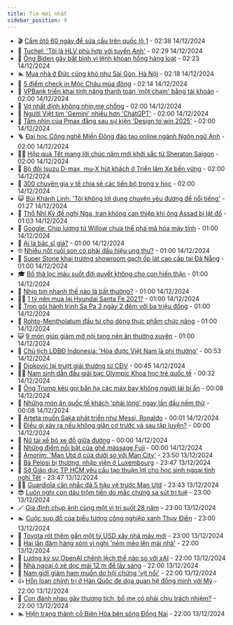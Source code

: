 ```yaml
---
title: Tim mới nhất
sidebar_position: 9
---
```


<!-- vnexpress-tin-moi-nhat:START -->
- 🎬 [Cấm ôtô 60 ngày để sửa cầu trên quốc lộ 1](https://vnexpress.net/cam-oto-60-ngay-de-sua-cau-tren-quoc-lo-1-4827558.html) - 02:38 14/12/2024
- 🐎 [Tuchel: &#39;Tôi là HLV phù hợp với tuyển Anh&#39;](https://vnexpress.net/tuchel-toi-la-hlv-phu-hop-voi-tuyen-anh-4827690.html) - 02:29 14/12/2024
- 🦍 [Ông Biden gây bất bình vì lệnh khoan hồng hàng loạt](https://vnexpress.net/ong-biden-gay-bat-binh-vi-lenh-khoan-hong-hang-loat-4827689.html) - 02:23 14/12/2024
- 🏊 [Mua nhà ở Đức cũng khó như Sài Gòn, Hà Nội](https://vnexpress.net/mua-nha-o-duc-cung-kho-nhu-sai-gon-ha-noi-4827708.html) - 02:18 14/12/2024
- 🎊 [5 điểm check in Mộc Châu mùa đông](https://vnexpress.net/5-diem-check-in-moc-chau-mua-dong-4826927.html) - 02:14 14/12/2024
- 🎃 [VPBank triển khai tính năng thanh toán &#39;một chạm&#39; bằng tài khoản](https://vnexpress.net/vpbank-trien-khai-tinh-nang-thanh-toan-mot-cham-bang-tai-khoan-4827063.html) - 02:00 14/12/2024
- 🧰 [Vợ nhất định không nhịn mẹ chồng](https://vnexpress.net/vo-nhat-dinh-khong-nhin-me-chong-4827697.html) - 02:00 14/12/2024
- 🔭 [Người Việt tìm &#39;Gemini&#39; nhiều hơn &#39;ChatGPT&#39;](https://vnexpress.net/nguoi-viet-tim-gemini-nhieu-hon-chatgpt-4827662.html) - 02:00 14/12/2024
- 🫶 [Tầm nhìn của Pmax đằng sau sự kiện &#39;Design to win 2025&#39;](https://vnexpress.net/tam-nhin-cua-pmax-dang-sau-su-kien-design-to-win-2025-4827581.html) - 02:00 14/12/2024
- 🪜 [Đại học Công nghệ Miền Đông đào tạo online ngành Ngôn ngữ Anh](https://vnexpress.net/dai-hoc-cong-nghe-mien-dong-dao-tao-online-nganh-ngon-ngu-anh-4826835.html) - 02:00 14/12/2024
- 👨‍🏫 [Hộp quà Tết mang lời chúc năm mới khởi sắc từ Sheraton Saigon](https://vnexpress.net/hop-qua-tet-mang-loi-chuc-nam-moi-khoi-sac-tu-sheraton-saigon-4826638.html) - 02:00 14/12/2024
- 🎊 [Bộ đôi Isuzu D-max, mu-X hút khách ở Triển lãm Xe bền vững](https://vnexpress.net/bo-doi-isuzu-d-max-mu-x-hut-khach-o-trien-lam-xe-ben-vung-4825229.html) - 02:00 14/12/2024
- 🎊 [300 chuyên gia y tế chia sẻ các tiến bộ trong y học](https://vnexpress.net/300-chuyen-gia-y-te-chia-se-cac-tien-bo-trong-y-hoc-4824893.html) - 02:00 14/12/2024
- 😺 [Bùi Khánh Linh: &#39;Tôi không lợi dụng chuyện yêu đương để nổi tiếng&#39;](https://vnexpress.net/bui-khanh-linh-toi-khong-loi-dung-chuyen-yeu-duong-de-noi-tieng-vnepre-4826408.html) - 01:27 14/12/2024
- 🐘 [Thổ Nhĩ Kỳ đề nghị Nga, Iran không can thiệp khi ông Assad bị lật đổ](https://vnexpress.net/tho-nhi-ky-de-nghi-nga-iran-khong-can-thiep-khi-ong-assad-bi-lat-do-4827684.html) - 01:03 14/12/2024
- 🌁 [Google: Chip lượng tử Willow chưa thể phá mã hóa máy tính](https://vnexpress.net/google-chip-luong-tu-willow-chua-the-pha-ma-hoa-may-tinh-4827424.html) - 01:00 14/12/2024
- 🐲 [Ai là bác sĩ giả?](https://vnexpress.net/ai-la-bac-si-gia-4826092.html) - 01:00 14/12/2024
- 🤓 [Nhiều nốt ruồi son có phải dấu hiệu ung thư?](https://vnexpress.net/nhieu-not-ruoi-son-co-phai-dau-hieu-ung-thu-4827685.html) - 01:00 14/12/2024
- 💪 [Super Stone khai trương showroom gạch ốp lát cao cấp tại Đà Nẵng](https://vnexpress.net/super-stone-khai-truong-showroom-gach-op-lat-cao-cap-tai-da-nang-4827617.html) - 01:00 14/12/2024
- 🎓 [Bố thà lọc máu suốt đời quyết không cho con hiến thận](https://vnexpress.net/bo-tha-loc-mau-suot-doi-quyet-khong-cho-con-hien-than-4827607.html) - 01:00 14/12/2024
- 🫣 [Nhịp tim nhanh thế nào là bất thường?](https://vnexpress.net/nhip-tim-nhanh-the-nao-la-bat-thuong-4827573.html) - 01:00 14/12/2024
- 🧑‍💻 [1 tỷ nên mua lại Hyundai Santa Fe 2021?](https://vnexpress.net/1-ty-nen-mua-lai-hyundai-santa-fe-2021-4827532.html) - 01:00 14/12/2024
- 🐲 [Trọn gói hành trình Sa Pa 3 ngày 2 đêm với ba triệu đồng](https://vnexpress.net/tron-goi-hanh-trinh-sa-pa-3-ngay-2-dem-voi-ba-trieu-dong-4827521.html) - 01:00 14/12/2024
- 🌝 [Rohto-Mentholatum đầu tư cho dòng thực phẩm chức năng](https://vnexpress.net/rohto-mentholatum-dau-tu-cho-dong-thuc-pham-chuc-nang-4827235.html) - 01:00 14/12/2024
- 😺 [9 món giúp giảm mỡ nội tạng nên ăn thường xuyên](https://vnexpress.net/9-mon-giup-giam-mo-noi-tang-nen-an-thuong-xuyen-4826038.html) - 01:00 14/12/2024
- 🐎 [Chủ tịch LĐBĐ Indonesia: &#39;Hòa được Việt Nam là phi thường&#39;](https://vnexpress.net/chu-tich-ldbd-indonesia-hoa-duoc-viet-nam-la-phi-thuong-4827671.html) - 00:53 14/12/2024
- 🎡 [Djokovic lại trượt giải thưởng từ CĐV](https://vnexpress.net/djokovic-lai-truot-giai-thuong-tu-cdv-4827686.html) - 00:45 14/12/2024
- 👨‍🏫 [Nam sinh dẫn đầu giải bạc Olympic Khoa học trẻ quốc tế](https://vnexpress.net/nam-sinh-dan-dau-giai-bac-olympic-khoa-hoc-tre-quoc-te-vnepre-4827663.html) - 00:32 14/12/2024
- 🦆 [Ông Trump kêu gọi bắn hạ các máy bay không người lái bí ẩn](https://vnexpress.net/ong-trump-keu-goi-ban-ha-cac-may-bay-khong-nguoi-lai-bi-an-4827680.html) - 00:08 14/12/2024
- 🚦 [Những món ăn quốc tế khách &#39;phải lòng&#39; ngay lần đầu nếm thử](https://vnexpress.net/nhung-mon-an-quoc-te-khach-phai-long-ngay-lan-dau-nem-thu-4827205.html) - 00:08 14/12/2024
- 💫 [Arteta muốn Saka phát triển như Messi, Ronaldo](https://vnexpress.net/arteta-muon-saka-phat-trien-nhu-messi-ronaldo-4827683.html) - 00:01 14/12/2024
- 🎉 [Điều gì xảy ra nếu không giãn cơ trước và sau tập luyện?](https://vnexpress.net/dieu-gi-xay-ra-neu-khong-gian-co-truoc-va-sau-tap-luyen-4826075.html) - 00:00 14/12/2024
- 🌋 [Nữ tài xế bỏ xe đỗ giữa đường](https://vnexpress.net/nu-tai-xe-bo-xe-do-giua-duong-4827522.html) - 00:00 14/12/2024
- 🤖 [Những điểm nổi bật của ghế massage Fuji](https://vnexpress.net/nhung-diem-noi-bat-cua-ghe-massage-fuji-4825748.html) - 00:00 14/12/2024
- 🦏 [Amorim: &#39;Man Utd ở cửa dưới so với Man City&#39;](https://vnexpress.net/amorim-man-utd-o-cua-duoi-so-voi-man-city-4827673.html) - 23:50 13/12/2024
- 🦩 [Bà Pelosi bị thương, nhập viện ở Luxembourg](https://vnexpress.net/ba-pelosi-bi-thuong-nhap-vien-o-luxembourg-4827674.html) - 23:47 13/12/2024
- 👺 [Sở Giáo dục TP HCM yêu cầu tạo thuận lợi cho học sinh ngoại tỉnh nghỉ Tết](https://vnexpress.net/so-giao-duc-tp-hcm-yeu-cau-tao-thuan-loi-cho-hoc-sinh-ngoai-tinh-nghi-tet-4827659.html) - 23:47 13/12/2024
- 🧑‍🏫 [Guardiola cân nhắc đá 5 hậu vệ trước Man Utd](https://vnexpress.net/guardiola-can-nhac-da-5-hau-ve-truoc-man-utd-4827675.html) - 23:43 13/12/2024
- 😎 [Luôn nghi con dâu trộm tiền do mắc chứng sa sút trí tuệ](https://vnexpress.net/luon-nghi-con-dau-trom-tien-do-mac-chung-sa-sut-tri-tue-4827325.html) - 23:00 13/12/2024
- 🪄 [Gia đình chụp ảnh cùng một vị trí suốt 28 năm](https://vnexpress.net/gia-dinh-chup-anh-cung-mot-vi-tri-suot-28-nam-vnepre-4826782.html) - 23:00 13/12/2024
- 🏊 [Cuộc sụp đổ của biểu tượng công nghiệp xanh Thụy Điển](https://vnexpress.net/cuoc-sup-do-cua-bieu-tuong-cong-nghiep-xanh-thuy-dien-4826633.html) - 23:00 13/12/2024
- 💃 [Toyota rót thêm gần một tỷ USD xây nhà máy mới](https://vnexpress.net/toyota-rot-them-gan-mot-ty-usd-xay-nha-may-moi-4827386.html) - 23:00 13/12/2024
- 🦆 [Hai lần đâm hàng xóm vì nghi &#39;ném mèo lên mái nhà&#39;](https://vnexpress.net/hai-lan-dam-hang-xom-vi-nghi-nem-meo-len-mai-nha-4827528.html) - 22:00 13/12/2024
- 🎊 [Lương kỹ sư OpenAI chênh lệch thế nào so với xAI](https://vnexpress.net/luong-ky-su-openai-chenh-lech-the-nao-so-voi-xai-4827485.html) - 22:00 13/12/2024
- 👺 [Nhà ngoại ô xẻ dọc mái 12 m để lấy sáng](https://vnexpress.net/nha-ngoai-o-xe-doc-mai-12-m-de-lay-sang-4827378.html) - 22:00 13/12/2024
- 🎡 [Nam giới giảm ham muốn do hội chứng &#39;vịt nổi&#39;](https://vnexpress.net/nam-gioi-giam-ham-muon-do-hoi-chung-vit-noi-4827347.html) - 22:00 13/12/2024
- 👍 [Hỗn loạn chính trị ở Hàn Quốc đe dọa quan hệ đồng minh với Mỹ](https://vnexpress.net/hon-loan-chinh-tri-o-han-quoc-de-doa-quan-he-dong-minh-voi-my-vnepre-4827233.html) - 22:00 13/12/2024
- 🐎 [Con đánh nhau gây thương tích, bố mẹ có phải chịu trách nhiệm?](https://vnexpress.net/con-danh-nhau-gay-thuong-tich-bo-me-co-phai-chiu-trach-nhiem-vnepre-4826217.html) - 22:00 13/12/2024
- 🏊 [Hiện trạng thành cổ Biên Hòa bên sông Đồng Nai](https://vnexpress.net/hien-trang-thanh-co-bien-hoa-ben-song-dong-nai-vnepre-4826174.html) - 22:00 13/12/2024<!-- vnexpress-tin-moi-nhat:END -->

